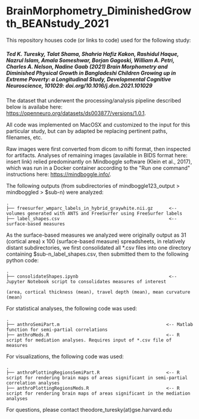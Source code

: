 # BrainMorphometry_DiminishedGrowth_BEANstudy_2021

This repository houses code (or links to code) used for the following study:

##### *Ted K. Turesky, Talat Shama, Shahria Hafiz Kakon, Rashidul Haque, Nazrul Islam, Amala Someshwar, Borjan Gagoski, William A. Petri, Charles A. Nelson, Nadine Gaab (2021) Brain Morphometry and Diminished Physical Growth in Bangladeshi Children Growing up in Extreme Poverty: a Longitudinal Study, Developmental Cognitive Neuroscience, 101029: doi.org/10.1016/j.dcn.2021.101029*

The dataset that underwent the processing/analysis pipeline described below is availabe here: https://openneuro.org/datasets/ds003877/versions/1.0.1.

All code was implemented on MacOSX and customized to the input for this particular study, but can by adapted be replacing pertinent paths, filenames, etc.

Raw images were first converted from dicom to nifti format, then inspected for artifacts. Analyses of remaining images (available in BIDS format here: insert link) relied predominantly on Mindboggle software (Klein et al., 2017), which was run in a Docker container according to the "Run one command" instructions here: https://mindboggle.info/. 

The following outputs (from subdirectories of mindboggle123_output > mindboggled > $sub-n) were analyzed:

    .
    ├── freesurfer_wmparc_labels_in_hybrid_graywhite.nii.gz      <-- volumes generated with ANTS and FreeSurfer using FreeSurfer labels 
    ├── label_shapes.csv                                         <-- surface-based measures      

As the surface-based measures we analyzed were originally output as 31 (cortical area) x 100 (surface-based measure) spreadsheets, in relatively distant subdirectories, we first consolidated all *.csv files into one directory containing $sub-n_label_shapes.csv, then submitted them to the following python code:

    .
    ├── consolidateShapes.ipynb                                  <-- Jupyter Notebook script to consolidates measures of interest 
                                                                     (area, cortical thickness (mean), travel depth (mean), mean curvature (mean) 
 

For statistical analyses, the following code was used:

    .
    ├── anthroSemiPart.m                                        <-- Matlab function for semi-partial correlations
    ├── anthroMeds.R                                            <-- R script for mediation analyses. Requires input of *.csv file of measures

For visualizations, the following code was used:

    .
    ├── anthroPlottingRegionsSemiPart.R                         <-- R script for rendering brain maps of areas significant in semi-partial correlation analyses
    ├── anthroPlottingRegionsMeds.R                             <-- R script for rendering brain maps of areas significant in the mediation analyses


For questions, please contact theodore_turesky(at)gse.harvard.edu




